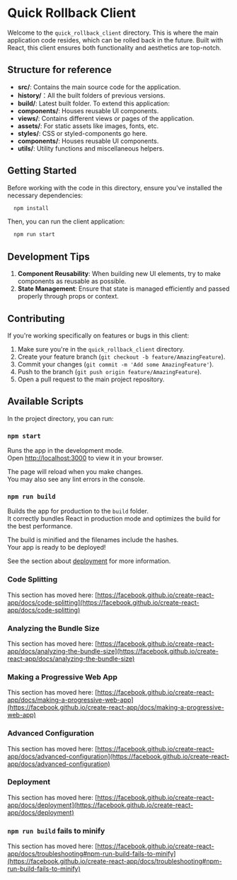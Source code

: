 # Quick Rollback Client

Welcome to the `quick_rollback_client` directory. This is where the main application code resides, which can be rolled back in the future. Built with React, this client ensures both functionality and aesthetics are top-notch.

## Structure for reference

- **src/**: Contains the main source code for the application.
- **history/**：All the built folders of previous versions.
- **build/**: Latest built folder.
To extend this application:
- **components/**: Houses reusable UI components.
- **views/**: Contains different views or pages of the application.
- **assets/**: For static assets like images, fonts, etc.
- **styles/**: CSS or styled-components go here.
- **components/**: Houses reusable UI components.
- **utils/**: Utility functions and miscellaneous helpers.

## Getting Started

Before working with the code in this directory, ensure you've installed the necessary dependencies:

```bash
  npm install
```

Then, you can run the client application:

```bash
  npm run start
```

## Development Tips

1. **Component Reusability**: When building new UI elements, try to make components as reusable as possible.
2. **State Management**: Ensure that state is managed efficiently and passed properly through props or context.

## Contributing

If you're working specifically on features or bugs in this client:

1. Make sure you're in the `quick_rollback_client` directory.
2. Create your feature branch (`git checkout -b feature/AmazingFeature`).
3. Commit your changes (`git commit -m 'Add some AmazingFeature'`).
4. Push to the branch (`git push origin feature/AmazingFeature`).
5. Open a pull request to the main project repository.

## Available Scripts

In the project directory, you can run:

### `npm start`

Runs the app in the development mode.\
Open [http://localhost:3000](http://localhost:3000) to view it in your browser.

The page will reload when you make changes.\
You may also see any lint errors in the console.

### `npm run build`

Builds the app for production to the `build` folder.\
It correctly bundles React in production mode and optimizes the build for the best performance.

The build is minified and the filenames include the hashes.\
Your app is ready to be deployed!

See the section about [deployment](https://facebook.github.io/create-react-app/docs/deployment) for more information.

### Code Splitting

This section has moved here: [https://facebook.github.io/create-react-app/docs/code-splitting](https://facebook.github.io/create-react-app/docs/code-splitting)

### Analyzing the Bundle Size

This section has moved here: [https://facebook.github.io/create-react-app/docs/analyzing-the-bundle-size](https://facebook.github.io/create-react-app/docs/analyzing-the-bundle-size)

### Making a Progressive Web App

This section has moved here: [https://facebook.github.io/create-react-app/docs/making-a-progressive-web-app](https://facebook.github.io/create-react-app/docs/making-a-progressive-web-app)

### Advanced Configuration

This section has moved here: [https://facebook.github.io/create-react-app/docs/advanced-configuration](https://facebook.github.io/create-react-app/docs/advanced-configuration)

### Deployment

This section has moved here: [https://facebook.github.io/create-react-app/docs/deployment](https://facebook.github.io/create-react-app/docs/deployment)

### `npm run build` fails to minify

This section has moved here: [https://facebook.github.io/create-react-app/docs/troubleshooting#npm-run-build-fails-to-minify](https://facebook.github.io/create-react-app/docs/troubleshooting#npm-run-build-fails-to-minify)
